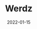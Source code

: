 ---
title: "Werdz"
description: "something"
date: 2022-01-15
showTableOfContents: true
externalUrl: https://www.werdz.ca
---